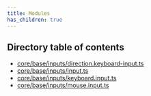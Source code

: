 ```yaml
---
title: Modules
has_children: true
---
```


<h2 class="text-delta">Directory table of contents</h2>

- [core/base/inputs/direction.keyboard-input.ts](/gg-web-engine/modules/core/base/inputs/direction.keyboard-input.ts)
- [core/base/inputs/input.ts](/gg-web-engine/modules/core/base/inputs/input.ts)
- [core/base/inputs/keyboard.input.ts](/gg-web-engine/modules/core/base/inputs/keyboard.input.ts)
- [core/base/inputs/mouse.input.ts](/gg-web-engine/modules/core/base/inputs/mouse.input.ts)
